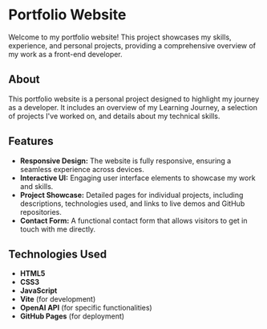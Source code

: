 # Portfolio Website

Welcome to my portfolio website! This project showcases my skills, experience, and personal projects, providing a comprehensive overview of my work as a front-end developer.


## About

This portfolio website is a personal project designed to highlight my journey as a developer. It includes an overview of my Learning Journey, a selection of projects I've worked on, and details about my technical skills.

## Features

- **Responsive Design:** The website is fully responsive, ensuring a seamless experience across devices.
- **Interactive UI:** Engaging user interface elements to showcase my work and skills.
- **Project Showcase:** Detailed pages for individual projects, including descriptions, technologies used, and links to live demos and GitHub repositories.
- **Contact Form:** A functional contact form that allows visitors to get in touch with me directly.

## Technologies Used

- **HTML5**
- **CSS3**
- **JavaScript**
- **Vite** (for development)
- **OpenAI API** (for specific functionalities)
- **GitHub Pages** (for deployment)


